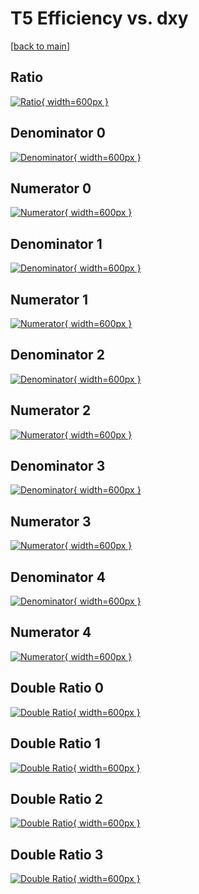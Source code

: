 # T5 Efficiency vs. dxy

[[back to main](./)]



## Ratio

[![Ratio](../mtv/var/T5_xtr_321_0_eff_dxy.png){ width=600px }](../mtv/var/T5_xtr_321_0_eff_dxy.pdf)

## Denominator 0

[![Denominator](../mtv/den/T5_xtr_321_0_eff_dxy_den0.png){ width=600px }](../mtv/den/T5_xtr_321_0_eff_dxy_den0.pdf)

## Numerator 0

[![Numerator](../mtv/num/T5_xtr_321_0_eff_dxy_num0.png){ width=600px }](../mtv/num/T5_xtr_321_0_eff_dxy_num0.pdf)

## Denominator 1

[![Denominator](../mtv/den/T5_xtr_321_0_eff_dxy_den1.png){ width=600px }](../mtv/den/T5_xtr_321_0_eff_dxy_den1.pdf)

## Numerator 1

[![Numerator](../mtv/num/T5_xtr_321_0_eff_dxy_num1.png){ width=600px }](../mtv/num/T5_xtr_321_0_eff_dxy_num1.pdf)

## Denominator 2

[![Denominator](../mtv/den/T5_xtr_321_0_eff_dxy_den2.png){ width=600px }](../mtv/den/T5_xtr_321_0_eff_dxy_den2.pdf)

## Numerator 2

[![Numerator](../mtv/num/T5_xtr_321_0_eff_dxy_num2.png){ width=600px }](../mtv/num/T5_xtr_321_0_eff_dxy_num2.pdf)

## Denominator 3

[![Denominator](../mtv/den/T5_xtr_321_0_eff_dxy_den3.png){ width=600px }](../mtv/den/T5_xtr_321_0_eff_dxy_den3.pdf)

## Numerator 3

[![Numerator](../mtv/num/T5_xtr_321_0_eff_dxy_num3.png){ width=600px }](../mtv/num/T5_xtr_321_0_eff_dxy_num3.pdf)

## Denominator 4

[![Denominator](../mtv/den/T5_xtr_321_0_eff_dxy_den4.png){ width=600px }](../mtv/den/T5_xtr_321_0_eff_dxy_den4.pdf)

## Numerator 4

[![Numerator](../mtv/num/T5_xtr_321_0_eff_dxy_num4.png){ width=600px }](../mtv/num/T5_xtr_321_0_eff_dxy_num4.pdf)

## Double Ratio 0

[![Double Ratio](../mtv/ratio/T5_xtr_321_0_eff_dxy_ratio0.png){ width=600px }](../mtv/ratio/T5_xtr_321_0_eff_dxy_ratio0.pdf)

## Double Ratio 1

[![Double Ratio](../mtv/ratio/T5_xtr_321_0_eff_dxy_ratio1.png){ width=600px }](../mtv/ratio/T5_xtr_321_0_eff_dxy_ratio1.pdf)

## Double Ratio 2

[![Double Ratio](../mtv/ratio/T5_xtr_321_0_eff_dxy_ratio2.png){ width=600px }](../mtv/ratio/T5_xtr_321_0_eff_dxy_ratio2.pdf)

## Double Ratio 3

[![Double Ratio](../mtv/ratio/T5_xtr_321_0_eff_dxy_ratio3.png){ width=600px }](../mtv/ratio/T5_xtr_321_0_eff_dxy_ratio3.pdf)

